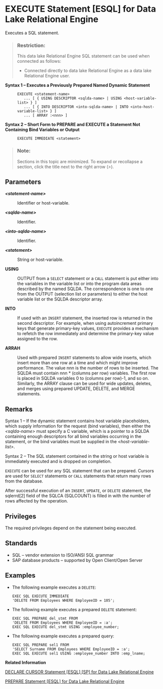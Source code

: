 <!-- loioa774406384f21015b6b5b37c393396c9 -->

# EXECUTE Statement \[ESQL\] for Data Lake Relational Engine

Executes a SQL statement.



> ### Restriction:  
> This data lake Relational Engine SQL statement can be used when connected as follows:
> 
> -   Connected directly to data lake Relational Engine as a data lake Relational Engine user.




<dl>
<dt><b>

Syntax 1 – Executes a Previously Prepared Named Dynamic Statement

</b></dt>
<dd>

```
EXECUTE <statement-name>
   ... [ { USING DESCRIPTOR <sqlda-name> | USING <host-variable-list> } ]
   ... [ { INTO DESCRIPTOR <into-sqlda-name> | INTO <into-host-variable-list> } ]
   ... [ ARRAY :<nnn> ]
```



</dd><dt><b>

Syntax 2 – Short Form to PREPARE and EXECUTE a Statement Not Containing Bind Variables or Output

</b></dt>
<dd>

```
EXECUTE IMMEDIATE <statement>
```



</dd>
</dl>



> ### Note:  
> Sections in this topic are minimized. To expand or recollapse a section, click the title next to the right arrow \(*\>*\).



<a name="loioa774406384f21015b6b5b37c393396c9__IQ_Parameters"/>

## Parameters


<dl>
<dt><b>

*<statement-name\>*

</b></dt>
<dd>

Identifier or host-variable.



</dd><dt><b>

*<sqlda-name\>*

</b></dt>
<dd>

Identifier.



</dd><dt><b>

*<into-sqlda-name\>*

</b></dt>
<dd>

Identifier.



</dd><dt><b>

*<statement\>*

</b></dt>
<dd>

String or host-variable.



</dd><dt><b>

USING

</b></dt>
<dd>

OUTPUT from a `SELECT` statement or a `CALL` statement is put either into the variables in the variable list or into the program data areas described by the named SQLDA. The correspondence is one to one from the OUTPUT \(selection list or parameters\) to either the host variable list or the SQLDA descriptor array.



</dd><dt><b>

INTO

</b></dt>
<dd>

If used with an `INSERT` statement, the inserted row is returned in the second descriptor. For example, when using autoincrement primary keys that generate primary-key values, `EXECUTE` provides a mechanism to refetch the row immediately and determine the primary-key value assigned to the row.



</dd><dt><b>

ARRAH

</b></dt>
<dd>

Used with prepared `INSERT` statements to allow wide inserts, which insert more than one row at a time and which might improve performance. The value nnn is the number of rows to be inserted. The SQLDA must contain nnn \* \(columns per row\) variables. The first row is placed in SQLDA variables 0 to \(columns per row\)-1, and so on. Similarly, the ARRAY clause can be used for wide updates, deletes, and merges using prepared UPDATE, DELETE, and MERGE statements.



</dd>
</dl>



<a name="loioa774406384f21015b6b5b37c393396c9__IQ_Usage"/>

## Remarks

Syntax 1 – If the dynamic statement contains host variable placeholders, which supply information for the request \(bind variables\), then either the *<sqlda-name\>* must specify a C variable, which is a pointer to a SQLDA containing enough descriptors for all bind variables occurring in the statement, or the bind variables must be supplied in the *<host-variable-list\>*.

Syntax 2 – The SQL statement contained in the string or host variable is immediately executed and is dropped on completion.

`EXECUTE` can be used for any SQL statement that can be prepared. Cursors are used for `SELECT` statements or `CALL` statements that return many rows from the database.

After successful execution of an `INSERT`, `UPDATE`, or `DELETE` statement, the sqlerrd\[2\] field of the SQLCA \(SQLCOUNT\) is filled in with the number of rows affected by the operation.



<a name="loioa774406384f21015b6b5b37c393396c9__IQ_Permissions"/>

## Privileges

The required privileges depend on the statement being executed.



<a name="loioa774406384f21015b6b5b37c393396c9__IQ_Standards"/>

## Standards

-   SQL – vendor extension to ISO/ANSI SQL grammar
-   SAP database products – supported by Open Client/Open Server



<a name="loioa774406384f21015b6b5b37c393396c9__IQ_Examples"/>

## Examples

-   The following example executes a `DELETE`:

    ```
    EXEC SQL EXECUTE IMMEDIATE
    'DELETE FROM Employees WHERE EmployeeID = 105';
    ```

-   The following example executes a prepared `DELETE` statement:

    ```
    EXEC SQL PREPARE del_stmt FROM
    'DELETE FROM Employees WHERE EmployeeID = :a';
    EXEC SQL EXECUTE del_stmt USING :employee_number;
    ```

-   The following example executes a prepared query:

    ```
    EXEC SQL PREPARE sel1 FROM
    'SELECT Surname FROM Employees WHERE EmployeeID = :a';
    EXEC SQL EXECUTE sel1 USING :employee_number INTO :emp_lname;
    ```


**Related Information**  


[DECLARE CURSOR Statement \[ESQL\] \[SP\] for Data Lake Relational Engine](declare-cursor-statement-esql-sp-for-data-lake-relational-engine-a61ac0b.md "Declares a cursor. Cursors are the primary means for manipulating the results of queries.")

[PREPARE Statement \[ESQL\] for Data Lake Relational Engine](prepare-statement-esql-for-data-lake-relational-engine-a621eea.md "Prepares a statement to be executed later or used for a cursor.")

